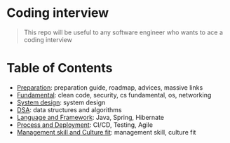 # Coding interview

> This repo will be useful to any software engineer who wants to ace a coding interview

# Table of Contents
+ [Preparation](./1-preparation/resource.md): preparation guide, roadmap, advices, massive links
+ [Fundamental](2-fundamental/resource.md): clean code, security, cs fundamental, os, networking
+ [System design](./3-system-design/resource.md): system design
+ [DSA](4-dsa/resource.md): data structures and algorithms
+ [Language and Framework](./5-language-and-framework/resource.md): Java, Spring, Hibernate
+ [Process and Deployment](./6-process-and-deployment/resource.md): CI/CD, Testing, Agile
+ [Management skill and Culture fit](./7-management-skill-and-culture-fit/resource.md): management skill, culture fit